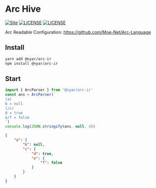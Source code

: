 Arc Hive
========
[![Site](https://img.shields.io/badge/ARC-v0.4-%23FF4D5B.svg?style=flat-square)](https://github.com/toml-lang/toml)
[![LICENSE](https://img.shields.io/badge/license-Anti%20996-blue.svg?style=flat-square)](https://github.com/996icu/996.ICU/blob/master/LICENSE)
[![LICENSE](https://img.shields.io/badge/license-MPL%202.0-blue.svg?style=flat-square)](https://github.com/GalAster/vscode-toml/blob/master/License.md)

Arc Readable Configuration: https://github.com/Moe-Net/Arc-Language

## Install

```sh
yarn add @nyar/arc-ir
npm install @nyar/arc-ir
```

## Start

```ts
import { ArcParser } from '@nyar/arc-ir'
const ans = ArcParser(`
(a)
b = null
(/c)
d = true
e/f = false
`)
console.log(JSON.stringify(ans, null, 4))
```



```json
{
    "a": {
        "b": null,
        "c": {
            "d": true,
            "e": {
                "f": false
            }
        }
    }
}
```